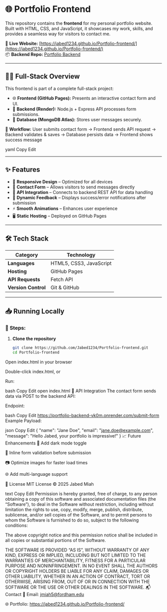 # 🌐 Portfolio Frontend

This repository contains the **frontend** for my personal portfolio website. Built with HTML, CSS, and JavaScript, it showcases my work, skills, and provides a seamless way for visitors to contact me.

🔗 **Live Website:** [https://jabed1234.github.io/Portfolio-frontend/](https://jabed1234.github.io/Portfolio-frontend/)  
📦 **Backend Repo:** [Portfolio Backend](https://github.com/Jabed1234/Portfolio-backend)  

---

## 🧑‍💻 Full-Stack Overview

This frontend is part of a complete full-stack project:  

- 🌐 **Frontend (GitHub Pages):** Presents an interactive contact form and UI.  
- 📡 **Backend (Render):** Node.js + Express API processes form submissions.  
- 🍃 **Database (MongoDB Atlas):** Stores user messages securely.  

🔁 **Workflow:**
User submits contact form → Frontend sends API request → Backend validates & saves → Database persists data → Frontend shows success message

yaml
Copy
Edit

---

## ✨ Features

- 🎨 **Responsive Design** – Optimized for all devices  
- 📝 **Contact Form** – Allows visitors to send messages directly  
- 🔗 **API Integration** – Connects to backend REST API for data handling  
- 💬 **Dynamic Feedback** – Displays success/error notifications after submission  
- ⚡ **Smooth Animations** – Enhances user experience  
- 🖥️ **Static Hosting** – Deployed on GitHub Pages  

---

## 🛠 Tech Stack

| Category        | Technology              |
|------------------|-------------------------|
| **Languages**    | HTML5, CSS3, JavaScript |
| **Hosting**      | GitHub Pages            |
| **API Requests** | Fetch API               |
| **Version Control** | Git & GitHub         |

---

## 📥 Running Locally

### 🔧 Steps:
1. **Clone the repository**
   ```bash
   git clone https://github.com/Jabed1234/Portfolio-frontend.git
   cd Portfolio-frontend
Open index.html in your browser

Double-click index.html, or

Run:

bash
Copy
Edit
open index.html
📡 API Integration
The contact form sends data via POST to the backend API:

Endpoint:

bash
Copy
Edit
https://portfolio-backend-vk0m.onrender.com/submit-form
Example Payload:

json
Copy
Edit
{
  "name": "Jane Doe",
  "email": "jane.doe@example.com",
  "message": "Hello Jabed, your portfolio is impressive!"
}
📈 Future Enhancements
🌱 Add dark mode toggle

📨 Inline form validation before submission

📷 Optimize images for faster load times

🌐 Add multi-language support

📄 License
MIT License © 2025 Jabed Miah

text
Copy
Edit
Permission is hereby granted, free of charge, to any person obtaining a copy of this software and associated documentation files (the “Software”), to deal in the Software without restriction, including without limitation the rights to use, copy, modify, merge, publish, distribute, sublicense, and/or sell copies of the Software, and to permit persons to whom the Software is furnished to do so, subject to the following conditions:

The above copyright notice and this permission notice shall be included in all copies or substantial portions of the Software.

THE SOFTWARE IS PROVIDED “AS IS”, WITHOUT WARRANTY OF ANY KIND, EXPRESS OR IMPLIED, INCLUDING BUT NOT LIMITED TO THE WARRANTIES OF MERCHANTABILITY, FITNESS FOR A PARTICULAR PURPOSE AND NONINFRINGEMENT. IN NO EVENT SHALL THE AUTHORS OR COPYRIGHT HOLDERS BE LIABLE FOR ANY CLAIM, DAMAGES OR OTHER LIABILITY, WHETHER IN AN ACTION OF CONTRACT, TORT OR OTHERWISE, ARISING FROM, OUT OF OR IN CONNECTION WITH THE SOFTWARE OR THE USE OR OTHER DEALINGS IN THE SOFTWARE.
📬 Contact
📧 Email: jmiah5@fordham.edu

🌐 Portfolio: https://jabed1234.github.io/Portfolio-frontend/


